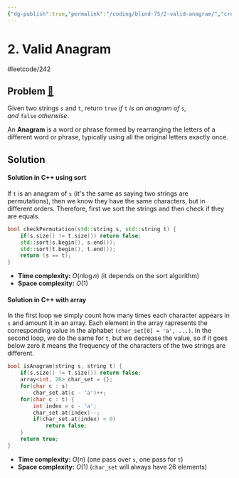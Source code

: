 ```yaml
---
{"dg-publish":true,"permalink":"/coding/blind-75/2-valid-anagram/","created":"2023-07-24T15:26:34.773+02:00","updated":"2023-09-28T23:46:44.257+02:00"}
---
```


# 2. Valid Anagram
#leetcode/242
## Problem [🔗](https://leetcode.com/problems/valid-anagram)
Given two strings `s` and `t`, return `true` _if_ `t` _is an anagram of_ `s`_, and_ `false` _otherwise_.

An **Anagram** is a word or phrase formed by rearranging the letters of a different word or phrase, typically using all the original letters exactly once.

## Solution
#### Solution in C++ using sort
lf `t` is an anagram of `s` (it's the same as saying two strings are permutations), then we know they have the same characters, but in different orders.
Therefore, first we sort the strings and then check if they are equals.
```cpp
bool checkPermutation(std::string s, std::string t) {  
    if(s.size() != t.size()) return false;  
    std::sort(s.begin(), s.end());  
    std::sort(t.begin(), t.end());  
    return (s == t);  
}
```
- **Time complexity:** $O(n\log n)$ (it depends on the sort algorithm)
- **Space complexity:** $O(1)$

#### Solution in C++ with array
In the first loop we simply count how many times each character appears in `s` and amount it in an array. Each element in the array rapresents the corresponding value in the alphabet `(char_set[0] = 'a', ...)`.
In the second loop, we do the same for `t`, but we decrease the value, so if it goes below zero it means the frequency of the characters of the two strings are different.

```cpp
bool isAnagram(string s, string t) {
    if(s.size() != t.size()) return false;
    array<int, 26> char_set = {};
    for(char c : s)
        char_set.at(c - 'a')++;
    for(char c : t) {
        int index = c - 'a'; 
        char_set.at(index)--;
        if(char_set.at(index) < 0)
            return false;
    }
    return true;
}
```
- **Time complexity:** $O(n)$ (one pass over `s`, one pass for `t`)
- **Space complexity:** $O(1)$ (`char_set` will always have 26 elements)